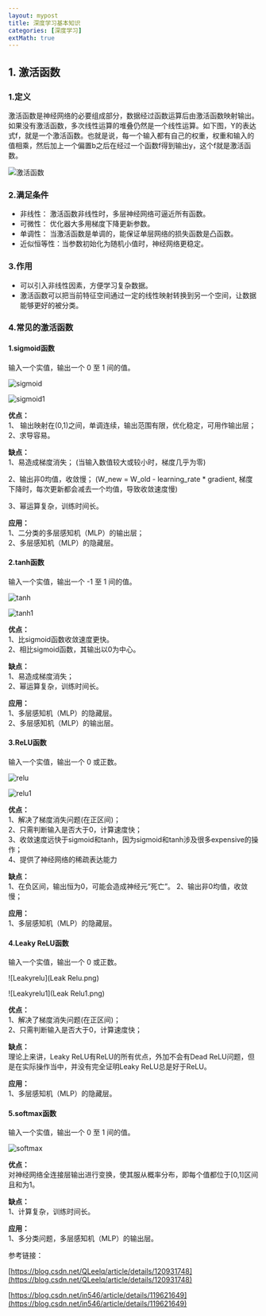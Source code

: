 ```yaml
---
layout: mypost
title: 深度学习基本知识
categories: [深度学习]
extMath: true
---
```


## 1. 激活函数  
### 1.定义  
激活函数是神经网络的必要组成部分，数据经过函数运算后由激活函数映射输出。如果没有激活函数，多次线性运算的堆叠仍然是一个线性运算。如下图，Y的表达式f，就是一个激活函数。也就是说，每一个输入都有自己的权重，权重和输入的值相乘，然后加上一个偏置b之后在经过一个函数f得到输出y，这个f就是激活函数。

![激活函数](activation.png)

### 2.满足条件

- 非线性： 激活函数非线性时，多层神经网络可逼近所有函数。
- 可微性： 优化器大多用梯度下降更新参数。
- 单调性： 当激活函数是单调的，能保证单层网络的损失函数是凸函数。
- 近似恒等性：当参数初始化为随机小值时，神经网络更稳定。

### 3.作用  
- 可以引入非线性因素，方便学习复杂数据。
- 激活函数可以把当前特征空间通过一定的线性映射转换到另一个空间，让数据能够更好的被分类。

### 4.常见的激活函数

#### 1.sigmoid函数

输入一个实值，输出一个 0 至 1 间的值。

![sigmoid](sigmoid.png)

![sigmoid1](sigmoid1.png)



**优点：**  
1、 输出映射在(0,1)之间，单调连续，输出范围有限，优化稳定，可用作输出层；  
2、求导容易。   

**缺点：**  
1、易造成梯度消失； (当输入数值较大或较小时，梯度几乎为零)

2、输出非0均值，收敛慢；   (W_new = W_old - learning_rate * gradient, 梯度下降时，每次更新都会减去一个均值，导致收敛速度慢)

3、幂运算复杂，训练时间长。  

**应用：**  
1、二分类的多层感知机（MLP）的输出层；  
2、多层感知机（MLP）的隐藏层。


#### 2.tanh函数

输入一个实值，输出一个 -1 至 1 间的值。

![tanh](tanh.png)

![tanh1](tan1.png)


**优点：**     
1、比sigmoid函数收敛速度更快。  
2、相比sigmoid函数，其输出以0为中心。  

**缺点：**    
1、易造成梯度消失；  
2、幂运算复杂，训练时间长。  

**应用：**   
1、多层感知机（MLP）的隐藏层。  
2、多层感知机（MLP）的输出层。  


#### 3.ReLU函数

输入一个实值，输出一个 0 或正数。

![relu](ReLu.png)

![relu1](ReLu1.png)


**优点：**  
1、解决了梯度消失问题(在正区间)；  
2、只需判断输入是否大于0，计算速度快；  
3、收敛速度远快于sigmoid和tanh，因为sigmoid和tanh涉及很多expensive的操作；  
4、提供了神经网络的稀疏表达能力  

**缺点：**  
1、在负区间，输出恒为0，可能会造成神经元“死亡”。
2、输出非0均值，收敛慢；

**应用：**  
1、多层感知机（MLP）的隐藏层。

#### 4.Leaky ReLU函数

输入一个实值，输出一个 0 或正数。

![Leakyrelu](Leak Relu.png)

![Leakyrelu1](Leak Relu1.png)


**优点：**  
1、解决了梯度消失问题(在正区间)；  
2、只需判断输入是否大于0，计算速度快；  

**缺点：**  
理论上来讲，Leaky ReLU有ReLU的所有优点，外加不会有Dead ReLU问题，但是在实际操作当中，并没有完全证明Leaky ReLU总是好于ReLU。

**应用：**  
1、多层感知机（MLP）的隐藏层。

#### 5.softmax函数

输入一个实值，输出一个 0 至 1 间的值。

![softmax](softmax.png)



**优点：**  
对神经网络全连接层输出进行变换，使其服从概率分布，即每个值都位于[0,1]区间且和为1。

**缺点：**  
1、计算复杂，训练时间长。

**应用：**  
1、多分类问题，多层感知机（MLP）的输出层。



                        
参考链接：

[https://blog.csdn.net/QLeelq/article/details/120931748](https://blog.csdn.net/QLeelq/article/details/120931748)

[https://blog.csdn.net/in546/article/details/119621649](https://blog.csdn.net/in546/article/details/119621649)



